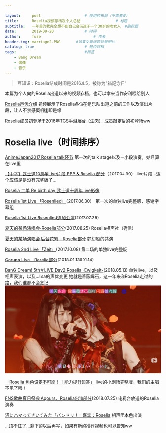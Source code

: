 ```yaml
---

layout:     post   				    # 使用的布局（不需要改）
title:      Roselia视频存档及个人总结 				# 标题 
subtitle:   一年前的我完全想不到自己会沉迷于一个30岁的老女人  #副标题
date:       2019-09-20 				# 时间
author:     fuze 						# 作者
header-img: marriage2.PNG     	#这篇文章标题背景图片
catalog: true 						# 是否归档
tags:								#标签
    - Bang Dream
    - 偶像
    - 音乐
---
```


>豆知识：Roselia结成时间是2016.8.5，被称为"箱記念日"

本篇为个人向的Roselia出道以来的视频存档，也可以拿来当作安利喂给别人

[Roselia声优介绍](https://www.bilibili.com/video/av11461972)
视频展示了Roselia各位在组乐队出道之前的工作以及演出片段，让人不禁感慨相逢即是缘

[Roselia成员初登场于2016年TGS手游展台（生肉）](https://www.bilibili.com/video/av6320589)
成员敲定后的初登场ww

# Roselia live（时间排序）

[AnimeJapan2017 Roselia talk环节](https://www.bilibili.com/video/av10493930)
第一次的talk stage以及一小段演奏，姑且算在live里

[【中字】武士道10周年Live片段 PPP & Roselia 部分](https://www.bilibili.com/video/av10846606)（2017.04.30）
live片段...这个应该是是没有完整版了...

[Roselia 二单 Re birth day 武士道十周年Live影像](https://www.bilibili.com/video/av11694750)


[Roselia 1st Live 「Rosenlied」](https://www.bilibili.com/video/av23393753)（2017.06.30）
第一次的单独live完整版，感谢字幕组

[Roselia 1st Live Rosenlied追加公演](https://www.bilibili.com/video/av17224127)(2017.07.29)

[夏天的某场演唱会-Roselia部分](https://www.bilibili.com/video/av21441735)(2017.08.25)
Roselia相声社（确信）

[夏天的某场演唱会 后台花絮 - Roselia部分](https://www.bilibili.com/video/av21529124)
梦幻般的共演

[Roselia 2nd Live 「Zeit」](https://www.bilibili.com/video/av23458152)(2017.10.08)
第二场的单独live完整版

[Garupa Live - Roselia部分](https://www.bilibili.com/video/av27940775)(2018.01.13&01.14)

[BanG Dream! 5th☆LIVE Day2:Roselia -Ewigkeit-](https://www.bilibili.com/video/av45040440)(2018.05.13)
单独live，以及相声表演，以及...lisa的声优变更
她就是蔷薇辉石，这一年来和Roselia走过的路，我们谁都不会忘记
![](https://raw.githubusercontent.com/NoordZeedebuTirpitz/pic/master/%E3%80%90%E4%B8%AD%E5%AD%97%E3%80%91BanG%20Dream!%205th%E2%98%86LIVE%20Day2_Roselia%20-Ewigkeit-%E3%80%90LoveDream%20x%20ASTR%E3%80%91_%E5%93%94%E5%93%A9%E5%93%94%E5%93%A9%20(%E3%82%9C-%E3%82%9C)%E3%81%A4%E3%83%AD%20%E5%B9%B2%E6%9D%AF%7E-bilibili%20-%20Google%20Chrome%202019_9_19%2023_48_07.png)

[「Roselia 角色设定不可崩！！能力提升回答」](https://www.bilibili.com/video/av45996457)
live的小剧场完整版，我们的主唱不见了喂！

[FNS歌曲夏日祭典 Aqours、Roselia出演部分](https://www.bilibili.com/video/av27740654)(2018.07.25)
电视台放送的Roselia演奏

[沼にハマってきいてみた「バンドリ！」嘉宾：Roselia](https://www.bilibili.com/video/av45959065)
相声团本色出演

...顶不住了...剩下的以后再写，如果有新的推荐视频也可以告知ww






















